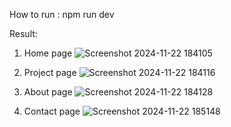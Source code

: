 How to run : npm run dev


Result:
1. Home page
   ![Screenshot 2024-11-22 184105](https://github.com/user-attachments/assets/bc0c9ac0-a559-4045-b965-8d2e31fcee88)
   
2. Project page
   ![Screenshot 2024-11-22 184116](https://github.com/user-attachments/assets/56bd963e-8e28-44a7-b9bc-9850d3e5fc0f)

3. About page
   ![Screenshot 2024-11-22 184128](https://github.com/user-attachments/assets/2a9a85ee-38ef-4afb-9767-3ba6551f5158)

4. Contact page
   ![Screenshot 2024-11-22 185148](https://github.com/user-attachments/assets/6ed7f176-eae3-43dd-b1f9-aea20458e258)

